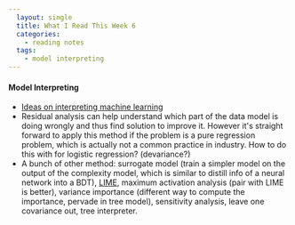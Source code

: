 ```yaml
---
  layout: single
  title: What I Read This Week 6
  categories:
    - reading notes
  tags:
    - model interpreting
---
```


#### Model Interpreting
* [Ideas on interpreting machine learning](https://www.oreilly.com/ideas/ideas-on-interpreting-machine-learning)
* Residual analysis can help understand which part of the data model is doing wrongly and thus find solution to improve it. However it's straight forward to apply this method if the problem is a pure regression problem, which is actually not a common practice in industry. How to do this with for logistic regression? (devariance?)
* A bunch of other method: surrogate model (train a simpler model on the output of the complexity model, which is similar to distill info of a neural network into a BDT), [LIME](https://arxiv.org/pdf/1602.04938v1.pdf), maximum activation analysis (pair with LIME is better), variance importance (different way to compute the importance, pervade in tree model), sensitivity analysis, leave one covariance out, tree interpreter.
